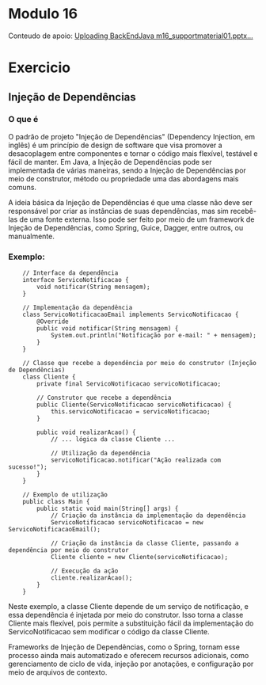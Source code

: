 # Modulo 16
Conteudo de apoio: [Uploading BackEndJava m16_supportmaterial01.pptx…]()

# Exercicio
## Injeção de Dependências

### O que é
O padrão de projeto "Injeção de Dependências" (Dependency Injection, em inglês) é um princípio de design de software que visa promover a desacoplagem entre componentes e tornar o código mais flexível, testável e fácil de manter. Em Java, a Injeção de Dependências pode ser implementada de várias maneiras, sendo a Injeção de Dependências por meio de construtor, método ou propriedade uma das abordagens mais comuns.

A ideia básica da Injeção de Dependências é que uma classe não deve ser responsável por criar as instâncias de suas dependências, mas sim recebê-las de uma fonte externa. Isso pode ser feito por meio de um framework de Injeção de Dependências, como Spring, Guice, Dagger, entre outros, ou manualmente.

### Exemplo:

        // Interface da dependência
        interface ServicoNotificacao {
            void notificar(String mensagem);
        }
        
        // Implementação da dependência
        class ServicoNotificacaoEmail implements ServicoNotificacao {
            @Override
            public void notificar(String mensagem) {
                System.out.println("Notificação por e-mail: " + mensagem);
            }
        }
        
        // Classe que recebe a dependência por meio do construtor (Injeção de Dependências)
        class Cliente {
            private final ServicoNotificacao servicoNotificacao;
        
            // Construtor que recebe a dependência
            public Cliente(ServicoNotificacao servicoNotificacao) {
                this.servicoNotificacao = servicoNotificacao;
            }
        
            public void realizarAcao() {
                // ... lógica da classe Cliente ...
        
                // Utilização da dependência
                servicoNotificacao.notificar("Ação realizada com sucesso!");
            }
        }
        
        // Exemplo de utilização
        public class Main {
            public static void main(String[] args) {
                // Criação da instância da implementação da dependência
                ServicoNotificacao servicoNotificacao = new ServicoNotificacaoEmail();
        
                // Criação da instância da classe Cliente, passando a dependência por meio do construtor
                Cliente cliente = new Cliente(servicoNotificacao);
        
                // Execução da ação
                cliente.realizarAcao();
            }
        }
Neste exemplo, a classe Cliente depende de um serviço de notificação, e essa dependência é injetada por meio do construtor. Isso torna a classe Cliente mais flexível, pois permite a substituição fácil da implementação do ServicoNotificacao sem modificar o código da classe Cliente.

Frameworks de Injeção de Dependências, como o Spring, tornam esse processo ainda mais automatizado e oferecem recursos adicionais, como gerenciamento de ciclo de vida, injeção por anotações, e configuração por meio de arquivos de contexto.
